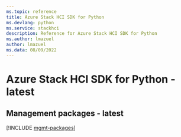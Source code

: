 ```yaml
---
ms.topic: reference
title: Azure Stack HCI SDK for Python
ms.devlang: python
ms.service: stackhci
description: Reference for Azure Stack HCI SDK for Python
ms.author: lmazuel
author: lmazuel
ms.data: 08/09/2022
---
```

# Azure Stack HCI SDK for Python - latest

## Management packages - latest
[!INCLUDE [mgmt-packages](stack-hci-mgmt-index.md)]